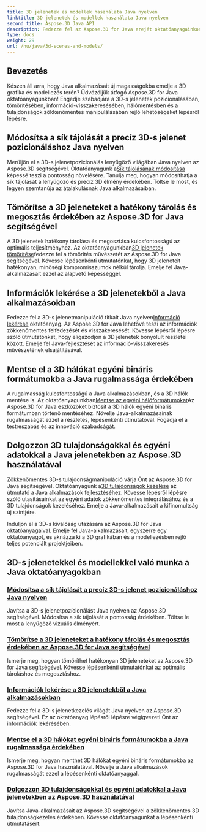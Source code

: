 ```yaml
---
title: 3D jelenetek és modellek használata Java nyelven
linktitle: 3D jelenetek és modellek használata Java nyelven
second_title: Aspose.3D Java API
description: Fedezze fel az Aspose.3D for Java erejét oktatóanyagainkon keresztül. Növelje a pontosságot, a tárolási hatékonyságot és a 3D-s jelenetek manipulálását Java-alkalmazásaiban.
type: docs
weight: 29
url: /hu/java/3d-scenes-and-models/
---
```

## Bevezetés

Készen áll arra, hogy Java alkalmazásait új magasságokba emelje a 3D grafika és modellezés terén? Üdvözöljük átfogó Aspose.3D for Java oktatóanyagunkban! Engedje szabadjára a 3D-s jelenetek pozicionálásában, tömörítésében, információ-visszakeresésében, hálómentésben és a tulajdonságok zökkenőmentes manipulálásában rejlő lehetőségeket lépésről lépésre.

## Módosítsa a sík tájolását a precíz 3D-s jelenet pozicionáláshoz Java nyelven

 Merüljön el a 3D-s jelenetpozicionálás lenyűgöző világában Java nyelven az Aspose.3D segítségével. Oktatóanyagunk a[Sík tájolásának módosítása](./change-plane-orientation/) képessé teszi a pontosság növelésére. Tanulja meg, hogyan módosíthatja a sík tájolását a lenyűgöző és precíz 3D élmény érdekében. Töltse le most, és legyen szemtanúja az átalakulásnak Java alkalmazásaiban.

## Tömörítse a 3D jeleneteket a hatékony tárolás és megosztás érdekében az Aspose.3D for Java segítségével

 A 3D jelenetek hatékony tárolása és megosztása kulcsfontosságú az optimális teljesítményhez. Az oktatóanyagunkban[3D jelenetek tömörítése](./compress-3d-scenes/)fedezze fel a tömörítés művészetét az Aspose.3D for Java segítségével. Kövesse lépésenkénti útmutatónkat, hogy 3D jeleneteit hatékonyan, minőségi kompromisszumok nélkül tárolja. Emelje fel Java-alkalmazásait ezzel az alapvető képességgel.

## Információk lekérése a 3D jelenetekből a Java alkalmazásokban

 Fedezze fel a 3D-s jelenetmanipuláció titkait Java nyelven[Információ lekérése](./get-scene-information/) oktatóanyag. Az Aspose.3D for Java lehetővé teszi az információk zökkenőmentes felfedezését és visszakeresését. Kövesse lépésről lépésre szóló útmutatónkat, hogy eligazodjon a 3D jelenetek bonyolult részletei között. Emelje fel Java-fejlesztését az információ-visszakeresés művészetének elsajátításával.

## Mentse el a 3D hálókat egyéni bináris formátumokba a Java rugalmassága érdekében

 A rugalmasság kulcsfontosságú a Java alkalmazásokban, és a 3D hálók mentése is. Az oktatóanyagunkban[Mentse az egyéni hálóformátumokat](./save-custom-mesh-formats/)Az Aspose.3D for Java eszközöket biztosít a 3D hálók egyéni bináris formátumban történő mentéséhez. Növelje Java-alkalmazásainak rugalmasságát ezzel a részletes, lépésenkénti útmutatóval. Fogadja el a testreszabás és az innováció szabadságát.

## Dolgozzon 3D tulajdonságokkal és egyéni adatokkal a Java jelenetekben az Aspose.3D használatával

 Zökkenőmentes 3D-s tulajdonságmanipuláció várja Önt az Aspose.3D for Java segítségével. Oktatóanyagunk a[3D tulajdonságok kezelése](./managing-3d-properties-scenes/) az útmutató a Java alkalmazások fejlesztéséhez. Kövesse lépésről lépésre szóló utasításainkat az egyéni adatok zökkenőmentes integrálásához és a 3D tulajdonságok kezeléséhez. Emelje a Java-alkalmazásait a kifinomultság új szintjére.

Induljon el a 3D-s kiválóság utazására az Aspose.3D for Java oktatóanyagaival. Emelje fel Java-alkalmazásait, egyszerre egy oktatóanyagot, és aknázza ki a 3D grafikában és a modellezésben rejlő teljes potenciált projektjeiben.
## 3D-s jelenetekkel és modellekkel való munka a Java oktatóanyagokban
### [Módosítsa a sík tájolását a precíz 3D-s jelenet pozicionáláshoz Java nyelven](./change-plane-orientation/)
Javítsa a 3D-s jelenetpozícionálást Java nyelven az Aspose.3D segítségével. Módosítsa a sík tájolását a pontosság érdekében. Töltse le most a lenyűgöző vizuális élményért.
### [Tömörítse a 3D jeleneteket a hatékony tárolás és megosztás érdekében az Aspose.3D for Java segítségével](./compress-3d-scenes/)
Ismerje meg, hogyan tömöríthet hatékonyan 3D jeleneteket az Aspose.3D for Java segítségével. Kövesse lépésenkénti útmutatónkat az optimális tároláshoz és megosztáshoz.
### [Információk lekérése a 3D jelenetekből a Java alkalmazásokban](./get-scene-information/)
Fedezze fel a 3D-s jelenetkezelés világát Java nyelven az Aspose.3D segítségével. Ez az oktatóanyag lépésről lépésre végigvezeti Önt az információk lekérésében.
### [Mentse el a 3D hálókat egyéni bináris formátumokba a Java rugalmassága érdekében](./save-custom-mesh-formats/)
Ismerje meg, hogyan menthet 3D hálókat egyéni bináris formátumokba az Aspose.3D for Java használatával. Növelje a Java alkalmazások rugalmasságát ezzel a lépésenkénti oktatóanyaggal.
### [Dolgozzon 3D tulajdonságokkal és egyéni adatokkal a Java jelenetekben az Aspose.3D használatával](./managing-3d-properties-scenes/)
Javítsa Java-alkalmazásait az Aspose.3D segítségével a zökkenőmentes 3D tulajdonságkezelés érdekében. Kövesse oktatóanyagunkat a lépésenkénti útmutatásért.